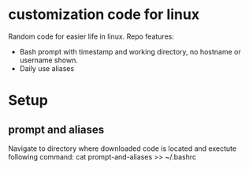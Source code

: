 # customization code for linux

Random code for easier life in linux. Repo features:
  - Bash prompt with timestamp and working directory, no hostname or username shown.
  - Daily use aliases

# Setup

## prompt and aliases
Navigate to directory where downloaded code is located and exectute following command:
cat prompt-and-aliases >> ~/.bashrc
